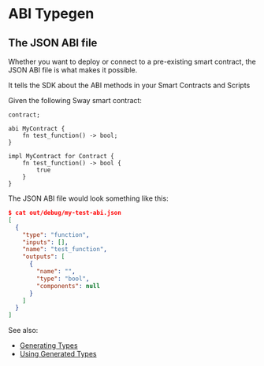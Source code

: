 <script setup>
  import { data } from '../../versions.data'
  const { forc } = data
  const abiUrl = `
    https://fuellabs.github.io/sway/v${forc}/book/sway-program-types/smart_contracts.html#the-abi-declaration
  `
  const contractsUrl = `
    https://fuellabs.github.io/sway/v${forc}/book/sway-program-types/smart_contracts.html
  `
  const scriptsUrl = `
    https://fuellabs.github.io/sway/v${forc}/book/sway-program-types/scripts.html
  `
</script>

# ABI Typegen

## The JSON ABI file

Whether you want to deploy or connect to a pre-existing smart contract, the <a :href="abiUrl" target="_blank" rel="noreferrer">JSON ABI</a> file is what makes it possible.

It tells the SDK about the <a :href="abiUrl" target="_blank" rel="noreferrer">ABI methods</a> in your <a :href="contractsUrl" target="_blank" rel="noreferrer">Smart Contracts</a> and <a :href="scriptsUrl" target="_blank" rel="noreferrer">Scripts</a>

Given the following Sway smart contract:

<!-- TODO: stop using hard-coded snippets -->

```rust:line-numbers
contract;

abi MyContract {
    fn test_function() -> bool;
}

impl MyContract for Contract {
    fn test_function() -> bool {
        true
    }
}
```

The JSON ABI file would look something like this:

```json
$ cat out/debug/my-test-abi.json
[
  {
    "type": "function",
    "inputs": [],
    "name": "test_function",
    "outputs": [
      {
        "name": "",
        "type": "bool",
        "components": null
      }
    ]
  }
]
```

See also:

- [Generating Types](./generating-types-from-abi.md)
- [Using Generated Types](./using-generated-types.md)
